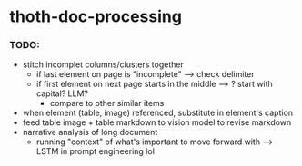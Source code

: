 # thoth-doc-processing


### TODO:
- stitch incomplet columns/clusters together
  - if last element on page is "incomplete" --> check delimiter
  - if first element on next page starts in the middle --> ? start with capital? LLM?
    - compare to other similar items
- when element (table, image) referenced, substitute in element's caption 
- feed table image + table markdown to vision model to revise markdown
- narrative analysis of long document
  - running "context" of what's important to move forward with --> LSTM in prompt engineering lol